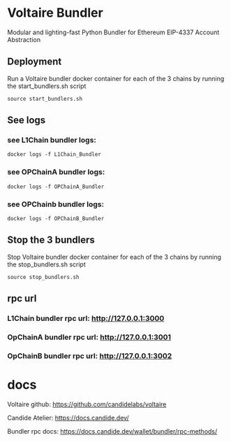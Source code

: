 # Voltaire Bundler
Modular and lighting-fast Python Bundler for Ethereum EIP-4337 Account Abstraction

## Deployment
Run a Voltaire bundler docker container for each of the 3 chains by running the start_bundlers.sh script
```
source start_bundlers.sh
```
## See logs

### see L1Chain bundler logs:
```docker logs -f L1Chain_Bundler```

### see OPChainA bundler logs:
```docker logs -f OPChainA_Bundler```

### see OPChainb bundler logs:
```docker logs -f OPChainB_Bundler```

## Stop the 3 bundlers

Stop Voltaire bundler docker container for each of the 3 chains by running the stop_bundlers.sh script

```
source stop_bundlers.sh
```

## rpc url

### L1Chain bundler rpc url: http://127.0.0.1:3000

### OpChainA bundler rpc url: http://127.0.0.1:3001

### OpChainB bundler rpc url: http://127.0.0.1:3002

# docs

Voltaire github: https://github.com/candidelabs/voltaire

Candide Atelier: https://docs.candide.dev/

Bundler rpc docs: https://docs.candide.dev/wallet/bundler/rpc-methods/
